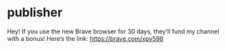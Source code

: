 # publisher
Hey! If you use the new Brave browser for 30 days, they’ll fund my channel with a bonus! 
Here’s the link: https://brave.com/xpv598 
